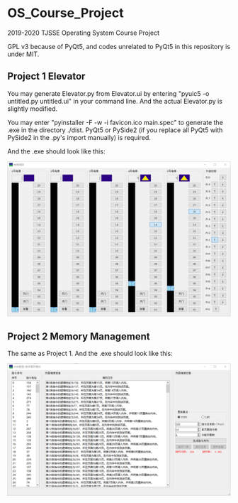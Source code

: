 # OS_Course_Project

2019-2020 TJSSE Operating System Course Project

GPL v3 because of PyQt5, and codes unrelated to PyQt5 in this repository is under MIT.

## Project 1 Elevator

You may generate Elevator.py from Elevator.ui by entering "pyuic5 -o untitled.py untitled.ui" in your command line. And the actual Elevator.py is slightly modified.

You may enter "pyinstaller -F -w -i favicon.ico main.spec" to generate the .exe in the directory ./dist. PyQt5 or PySide2 (if you replace all PyQt5 with PySide2 in the .py's import manually) is required.

And the .exe should look like this:

![Elevator](Project_1_Elevator/Elevator.png)

## Project 2 Memory Management

The same as Project 1. And the .exe should look like this:

![Memory](Project_2_Memory_Management/ui.png)